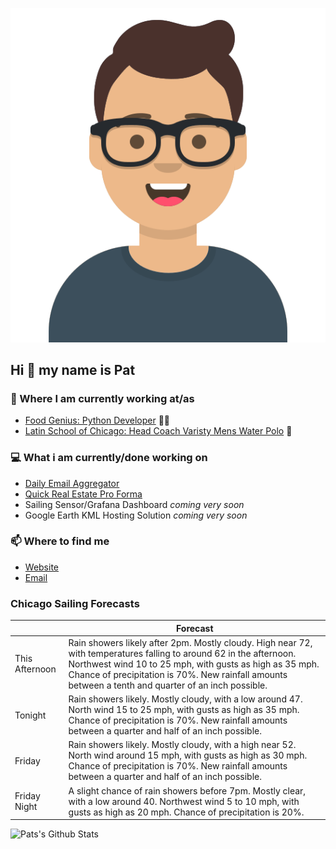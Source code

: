 [![Social banner for p-j-falconer](https://raw.githubusercontent.com/P-J-FALCONER/P-J-FALCONER/master/assets/avataaars.svg)](https://patfalconer.com/)
## Hi :wave: my name is Pat

### 💼 Where I am currently working at/as
- [Food Genius: Python Developer](https://getfoodgenius.com/) 🍔🐍
- [Latin School of Chicago: Head Coach Varisty Mens Water Polo](https://www.latinschool.org/) 🤽


### 💻 What i am currently/done working on
 - [Daily Email Aggregator](https://github.com/P-J-FALCONER/dott_daily_mail)
 - [Quick Real Estate Pro Forma](https://github.com/P-J-FALCONER/henry)
 - Sailing Sensor/Grafana Dashboard *coming very soon*
 - Google Earth KML Hosting Solution *coming very soon*

### 📫 Where to find me
 - [Website](https://patfalconer.com/)
 - [Email](mailto:patrick.j.falconer@gmail.com)


### Chicago Sailing Forecasts
|   | Forecast  |
|---|---|
| This Afternoon | Rain showers likely after 2pm. Mostly cloudy. High near 72, with temperatures falling to around 62 in the afternoon. Northwest wind 10 to 25 mph, with gusts as high as 35 mph. Chance of precipitation is 70%. New rainfall amounts between a tenth and quarter of an inch possible. |
| Tonight | Rain showers likely. Mostly cloudy, with a low around 47. North wind 15 to 25 mph, with gusts as high as 35 mph. Chance of precipitation is 70%. New rainfall amounts between a quarter and half of an inch possible. |
| Friday | Rain showers likely. Mostly cloudy, with a high near 52. North wind around 15 mph, with gusts as high as 30 mph. Chance of precipitation is 70%. New rainfall amounts between a quarter and half of an inch possible. |
| Friday Night | A slight chance of rain showers before 7pm. Mostly clear, with a low around 40. Northwest wind 5 to 10 mph, with gusts as high as 20 mph. Chance of precipitation is 20%. |

![Pats's Github Stats](https://github-readme-stats.vercel.app/api?username=p-j-falconer&show_icons=true&theme=radical)
